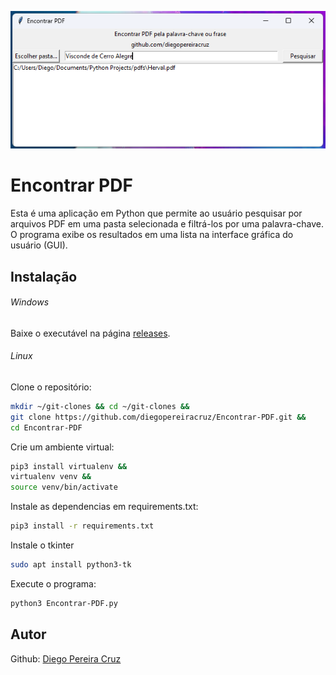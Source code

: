 <p align="center">
  <img src="https://github.com/diegopereiracruz/Encontrar-PDF/blob/main/print.jpg?raw=true" alt="Interface da Aplicação"/>
</p>

# Encontrar PDF
Esta é uma aplicação em Python que permite ao usuário pesquisar por arquivos PDF em uma pasta selecionada e filtrá-los por uma palavra-chave. O programa exibe os resultados em uma lista na interface gráfica do usuário (GUI).

## Instalação
###### Windows
Baixe o executável na página [releases](https://github.com/diegopereiracruz/Encontrar-PDF/releases/tag/Windows).

###### Linux
Clone o repositório:
```sh
mkdir ~/git-clones && cd ~/git-clones && 
git clone https://github.com/diegopereiracruz/Encontrar-PDF.git && 
cd Encontrar-PDF
```

Crie um ambiente virtual:
``` sh
pip3 install virtualenv &&
virtualenv venv &&
source venv/bin/activate
```

Instale as dependencias em requirements.txt:
``` sh
pip3 install -r requirements.txt
```

Instale o tkinter
``` sh
sudo apt install python3-tk
```

Execute o programa:
``` sh
python3 Encontrar-PDF.py
```


## Autor
Github: [Diego Pereira Cruz](https://github.com/diegopereiracruz/)
